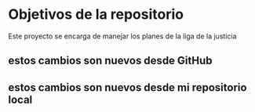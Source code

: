 # Objetivos de la repositorio

Este proyecto se encarga de manejar los planes de la liga de la justicia

## estos cambios son nuevos desde GitHub

## estos cambios son nuevos desde mi repositorio local
